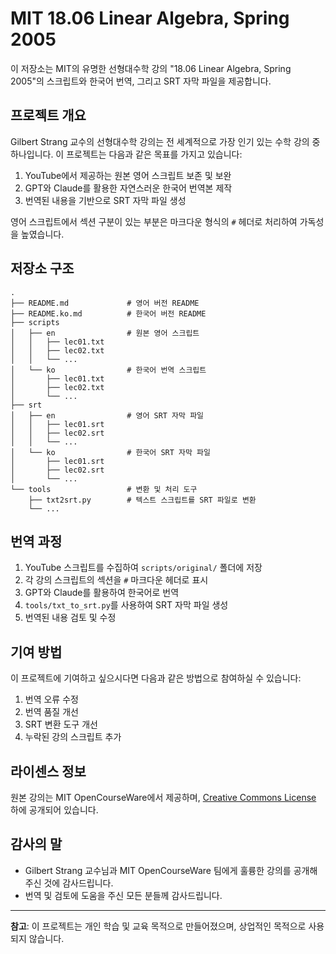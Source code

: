 # MIT 18.06 Linear Algebra, Spring 2005

이 저장소는 MIT의 유명한 선형대수학 강의 "18.06 Linear Algebra, Spring 2005"의 스크립트와 한국어 번역, 그리고 SRT 자막 파일을 제공합니다.

## 프로젝트 개요

Gilbert Strang 교수의 선형대수학 강의는 전 세계적으로 가장 인기 있는 수학 강의 중 하나입니다. 이 프로젝트는 다음과 같은 목표를 가지고 있습니다:

1. YouTube에서 제공하는 원본 영어 스크립트 보존 및 보완
2. GPT와 Claude를 활용한 자연스러운 한국어 번역본 제작
3. 번역된 내용을 기반으로 SRT 자막 파일 생성

영어 스크립트에서 섹션 구분이 있는 부분은 마크다운 형식의 `#` 헤더로 처리하여 가독성을 높였습니다.

## 저장소 구조

```
.
├── README.md             # 영어 버전 README
├── README.ko.md          # 한국어 버전 README
├── scripts
│   ├── en                # 원본 영어 스크립트
│   │   ├── lec01.txt
│   │   ├── lec02.txt
│   │   └── ...
│   └── ko                # 한국어 번역 스크립트
│       ├── lec01.txt
│       ├── lec02.txt
│       └── ...
├── srt
│   ├── en                # 영어 SRT 자막 파일
│   │   ├── lec01.srt
│   │   ├── lec02.srt
│   │   └── ...
│   └── ko                # 한국어 SRT 자막 파일
│       ├── lec01.srt
│       ├── lec02.srt
│       └── ...
└── tools                 # 변환 및 처리 도구
    ├── txt2srt.py        # 텍스트 스크립트를 SRT 파일로 변환
    └── ...
```

## 번역 과정

1. YouTube 스크립트를 수집하여 `scripts/original/` 폴더에 저장
2. 각 강의 스크립트의 섹션을 `#` 마크다운 헤더로 표시
3. GPT와 Claude를 활용하여 한국어로 번역
4. `tools/txt_to_srt.py`를 사용하여 SRT 자막 파일 생성
5. 번역된 내용 검토 및 수정

## 기여 방법

이 프로젝트에 기여하고 싶으시다면 다음과 같은 방법으로 참여하실 수 있습니다:

1. 번역 오류 수정
2. 번역 품질 개선
3. SRT 변환 도구 개선
4. 누락된 강의 스크립트 추가

## 라이센스 정보

원본 강의는 MIT OpenCourseWare에서 제공하며, [Creative Commons License](https://ocw.mit.edu/terms/) 하에 공개되어 있습니다.

## 감사의 말

- Gilbert Strang 교수님과 MIT OpenCourseWare 팀에게 훌륭한 강의를 공개해주신 것에 감사드립니다.
- 번역 및 검토에 도움을 주신 모든 분들께 감사드립니다.

---

**참고**: 이 프로젝트는 개인 학습 및 교육 목적으로 만들어졌으며, 상업적인 목적으로 사용되지 않습니다.
